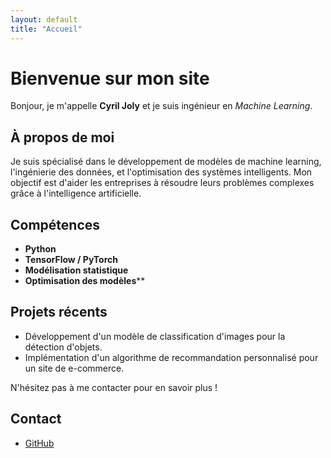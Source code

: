 ```yaml
---
layout: default
title: "Accueil"
---
```


# Bienvenue sur mon site

Bonjour, je m'appelle **Cyril Joly** et je suis ingénieur en _Machine Learning_.

## À propos de moi

Je suis spécialisé dans le développement de modèles de machine learning, l'ingénierie des données, et l'optimisation des systèmes intelligents. Mon objectif est d'aider les entreprises à résoudre leurs problèmes complexes grâce à l'intelligence artificielle.

## Compétences

- **Python**
- **TensorFlow / PyTorch**
- **Modélisation statistique**
- **Optimisation des modèles****

## Projets récents

- Développement d'un modèle de classification d'images pour la détection d'objets.
- Implémentation d'un algorithme de recommandation personnalisé pour un site de e-commerce.

N'hésitez pas à me contacter pour en savoir plus !

## Contact

- [GitHub](https://github.com/CyrilJl)
